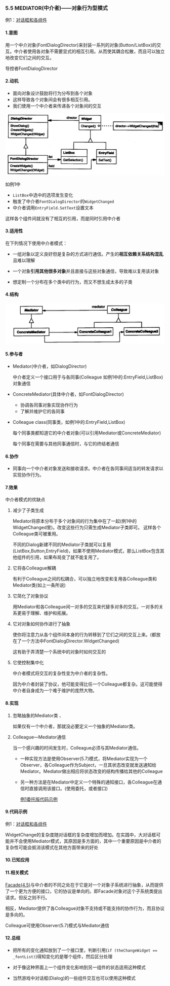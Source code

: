 ### 5.5 MEDIATOR(中介者)——对象行为型模式

例1：[对话框和各组件](code/5.5中介者/对话框和各组件)

#### 1.意图

用一个中介对象(FontDialogDirector)来封装一系列的对象(Button/ListBox)的交互。中介者使用各对象不需要显式的相互引用。从而使其耦合松散，而且可以独立地改变它们之间的交互。

导控者FontDialogDirector

#### 2.动机

* 面向对象设计鼓励将行为分布到各个对象
* 这样导致各个对象间会有很多相互引用。
* 我们使用一个中介者来传递各个对象间的交互



![](pic/27.png)



如例1中

* `ListBox`中选中的选项发生变化
* 触发了中介者`FontDialogDirector`的`WidgetChanged`
* 中介者调用`EntryField.SetText`设置文本

这样各个组件间就没有了相互的引用，而是同时引用中介者

#### 3.适用性

在下列情况下使用中介者模式：

* 一组对象以定义良好但是复杂的方式进行通信。产生的**相互依赖关系结构混乱**且难以理解

* 一个对象**引用其他很多对象**并且直接与这些对象通信，导致难以复用该对象
* 想定制一个分布在多个类中的行为，而又不想生成太多的子类

#### 4.结构

![](pic/28.png)

#### 5.参与者

* Mediator(中介者，如DialogDirector)

  中介者定义一个接口用于与各同事(Colleague 如例1中的:EntryField,ListBox)对象通信

* ConcreteMediator(具体中介者，如FontDialogDirector)

  * 协调各同事对象实现协作行为
  * 了解并维护它的各同事

* Colleague class(同事类，如例1中的:EntryField,ListBox)

  每个同事类都知道它的中介者对象(可以引用Mediator或ConcreteMediator)

  每个同事在需要与其他同事通信时，与它的终结者通信

#### 6.协作

* 同事向一个中介者对象发送和接收请求。中介者在各同事间适当的转发请求以实现协作行为。

#### 7.效果

中介者模式的优缺点

1. 减少了子类生成

   Mediator将原本分布于多个对象间的行为集中在了一起(例1中的WidgetChanged里)。改变这些行为只需生成Mediator子类即可。 这样各个Colleague类可被重用。

   不同的Dialog新建不同的Mediator子类就可以复用(ListBox,Button,EntryField)，如果不使用Mediator模式，那么ListBox包含其他组件的引用，如果布局变了就不能复用了。

2. 它将各Colleague解耦

   有利于Colleague之间的松耦合，可以独立地改变和复用各Colleague类和Mediator类(如上一条所说)

3. 它简化了对象协议

   用Mediator和各Colleague间一对多的交互来代替多对多的交互。一对多的关系更易于理解、维护和拓展。

4. 它对对象如何协作进行了抽象

   使你将注意力从各个组件间本身的行为转移到了它们之间的交互上来。(都放在了一个方法中FontDialogDirector.WidgetChanged)

   这有助于弄清楚一个系统中的对象时如何交互的

5. 它使控制集中化

   中介者模式将交互的复杂性变为中介者的复杂性。

   因为中介者封装了协议，他可能变得比任一个Colleague都复杂。这可能使得中介者自身成为一个难于维护的庞然大物。

#### 8.实现

1. 忽略抽象的Mediator类 、

   如果仅有一个中介者，那就没必要定义一个抽象的Mediator类。

2. Colleague—Mediator通信

   当一个感兴趣的时间发生时，Colleague必须与其Mediator通信。

   * 一种实现方法是使用Observer(5.7)模式，将Mediator实现为一个Observer，各Colleague作为Subject，一旦其状态改变就发送通知给Mediator。Mediator做出相应将状态改变的结构传播给其他的Colleague

   * 另一种方法是在Mediator中定义一个特殊的通知接口，各Colleague在通信时直接调用该接口。(使用委托，或者接口)

     [例1委托版代码示例](code/5.5中介者/对话框和各组件使用委托版)

#### 9.代码示例

例1：[对话框和各组件](code/5.5中介者/对话框和各组件)

WidgetChange的复杂度随对话框的复杂度增加而增加。在实践中，大对话框可能并不会使用Mediator模式，其原因是多方面的，其中一个重要原因是中介者的复杂性可能会抵消该模式在其他方面带来的好处

#### 10.已知应用

#### 11.相关模式

[Facade(4.5)](4.5外观(Facade).md)与中介者的不同之处在于它是对一个对象子系统进行抽象，从而提供了一个更为方便的接口，它的协议是单向的。即Facade对象对这个子系统类提出请求。但反之则不行。

相反，Mediator提供了各Colleague对象不支持或不能支持的协作行为，而且协议是多向的。

Colleague可使用Observer(5.7)模式与Mediator通信

#### 12.总结

* 把所有的变化通知放到了一个接口里，判断引用(`if (theChangeWidget == _fontList)`)得知变化的是哪个组件，然后区分处理

* 对于像这种界面上一个组件变化影响到另一组件的状态适用这种模式
* 当然游戏中对话框(Dialog)的一些组件交互也可以使用这种模式